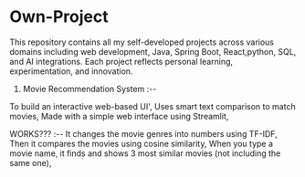 # Own-Project
This repository contains all my self-developed projects across various domains including web development, Java, Spring Boot, React,python, SQL, and AI integrations. Each project reflects personal learning, experimentation, and innovation.


1. Movie Recommendation System :--

To build an interactive web-based UI',
Uses smart text comparison to match movies,
Made with a simple web interface using Streamlit,

WORKS???   :--
It changes the movie genres into numbers using TF-IDF,
Then it compares the movies using cosine similarity,
When you type a movie name, it finds and shows 3 most similar movies (not including the same one),